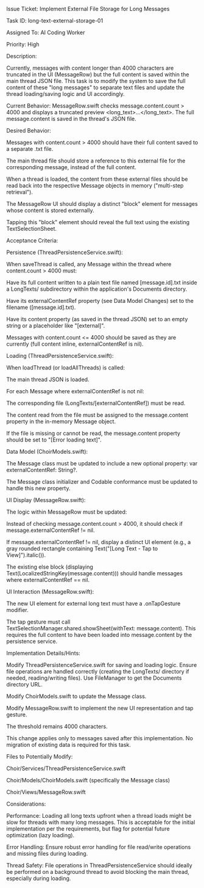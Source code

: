 Issue Ticket: Implement External File Storage for Long Messages

Task ID: long-text-external-storage-01

Assigned To: AI Coding Worker

Priority: High

Description:

Currently, messages with content longer than 4000 characters are truncated in the UI (MessageRow) but the full content is saved within the main thread JSON file. This task is to modify the system to save the full content of these "long messages" to separate text files and update the thread loading/saving logic and UI accordingly.

Current Behavior:
MessageRow.swift checks message.content.count > 4000 and displays a truncated preview <long_text>...</long_text>. The full message.content is saved in the thread's JSON file.

Desired Behavior:

Messages with content.count > 4000 should have their full content saved to a separate .txt file.

The main thread file should store a reference to this external file for the corresponding message, instead of the full content.

When a thread is loaded, the content from these external files should be read back into the respective Message objects in memory ("multi-step retrieval").

The MessageRow UI should display a distinct "block" element for messages whose content is stored externally.

Tapping this "block" element should reveal the full text using the existing TextSelectionSheet.

Acceptance Criteria:

Persistence (ThreadPersistenceService.swift):

When saveThread is called, any Message within the thread where content.count > 4000 must:

Have its full content written to a plain text file named [message.id].txt inside a LongTexts/ subdirectory within the application's Documents directory.

Have its externalContentRef property (see Data Model Changes) set to the filename ([message.id].txt).

Have its content property (as saved in the thread JSON) set to an empty string or a placeholder like "[external]".

Messages with content.count <= 4000 should be saved as they are currently (full content inline, externalContentRef is nil).

Loading (ThreadPersistenceService.swift):

When loadThread (or loadAllThreads) is called:

The main thread JSON is loaded.

For each Message where externalContentRef is not nil:

The corresponding file (LongTexts/[externalContentRef]) must be read.

The content read from the file must be assigned to the message.content property in the in-memory Message object.

If the file is missing or cannot be read, the message.content property should be set to "[Error loading text]".

Data Model (ChoirModels.swift):

The Message class must be updated to include a new optional property: var externalContentRef: String?.

The Message class initializer and Codable conformance must be updated to handle this new property.

UI Display (MessageRow.swift):

The logic within MessageRow must be updated:

Instead of checking message.content.count > 4000, it should check if message.externalContentRef != nil.

If message.externalContentRef != nil, display a distinct UI element (e.g., a gray rounded rectangle containing Text("[Long Text - Tap to View]").italic()).

The existing else block (displaying Text(LocalizedStringKey(message.content))) should handle messages where externalContentRef == nil.

UI Interaction (MessageRow.swift):

The new UI element for external long text must have a .onTapGesture modifier.

The tap gesture must call TextSelectionManager.shared.showSheet(withText: message.content). This requires the full content to have been loaded into message.content by the persistence service.

Implementation Details/Hints:

Modify ThreadPersistenceService.swift for saving and loading logic. Ensure file operations are handled correctly (creating the LongTexts/ directory if needed, reading/writing files). Use FileManager to get the Documents directory URL.

Modify ChoirModels.swift to update the Message class.

Modify MessageRow.swift to implement the new UI representation and tap gesture.

The threshold remains 4000 characters.

This change applies only to messages saved after this implementation. No migration of existing data is required for this task.

Files to Potentially Modify:

Choir/Services/ThreadPersistenceService.swift

Choir/Models/ChoirModels.swift (specifically the Message class)

Choir/Views/MessageRow.swift

Considerations:

Performance: Loading all long texts upfront when a thread loads might be slow for threads with many long messages. This is acceptable for the initial implementation per the requirements, but flag for potential future optimization (lazy loading).

Error Handling: Ensure robust error handling for file read/write operations and missing files during loading.

Thread Safety: File operations in ThreadPersistenceService should ideally be performed on a background thread to avoid blocking the main thread, especially during loading.